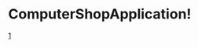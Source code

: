 # ComputerShopApplication!
[1](https://user-images.githubusercontent.com/63106764/223390872-39e0bb55-6f6c-4e41-8d84-b124232cb4d4.jpg)
